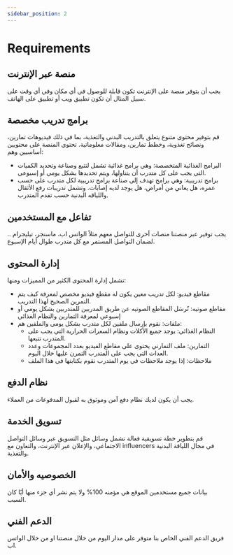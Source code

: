 ```yaml
---
sidebar_position: 2
---
```


# Requirements

## منصة عبر الإنترنت

يجب أن يتوفر منصة على الإنترنت تكون قابلة للوصول في أي مكان وفي أي وقت على سبيل المثال أن تكون تطبيق ويب أو تطبيق على الهاتف.

## برامج تدريب مخصصة

قم بتوفير محتوى متنوع يتعلق بالتدريب البدني والتغذية، بما في ذلك فيديوهات تمارين، ونصائح تغذوية، وخطط تمارين، ومقالات معلوماتية.
تحتوي المنصة على محتويين أساسيين وهم:

- البرامج الغذائية المتخصصة: وهي برامج غذائية تشمل لتتبع وصناعة وتحديد الكميات التي يجب على كل متدرب أن يتناولها، ويتم تحديدها بشكل يومي أو إسبوعي.
- برامج تدريبية: وهي برامج تهدف إلى صناعة برامج تدريبية لكل متدرب على حسب عمره، هل يعاني من أمراض، هل يوجد لديه إصابات. وتشمل تدريبات رفع الأثقال واللياقه البدنية حسب تقدم المتدرب.

## تفاعل مع المستخدمين

يجب توفير عبر منصتنا منصات أخرى للتواصل معهم مثلاً الواتس اب، ماسنجر، تيليجرام .. لضمان التواصل المستمر مع كل متدرب طوال أيام الإسبوع.

## إدارة المحتوى

تشمل إدارة المحتوى الكثير من المميزات ومنها:

- مقاطع فيديو: لكل تدريب معين يكون له مقطع فيديو مخصص لمعرفة كيف يتم التمرين الصحيح لهذا التدريب.
- مقاطع صوتيه: تُرسَل المقاطع الصوتيه عن طريق المدربين للمتدربين بشكل يومي أو إسبوعي لمعرفة التمارين والنظام الغذائي
- ملفات: نقوم بإرسال ملفين لكل متدرب بشكل يومي والملفين هم:
  - النظام الغذائي: يوجد جميع الأكلات ونظام السعرات الحرارية التي يجب على المتدرب تتبعها.
  - التمارين: ملف التمارني يحتوى على مقاطع الفيديو بعدد المجموعات وعدد العدات التي يجب على المتدرب التمرن عليها خلال اليوم.
  - ملاحظات: إذا يوجد ملاحظات في يوم المتدرب نقوم بكتابتها في هذا الملف

## نظام الدفع

يجب أن يكون لديك نظام دفع آمن وموثوق به لقبول المدفوعات من العملاء.

## تسويق الخدمة

قم بتطوير خطة تسويقية فعالة تشمل وسائل مثل التسويق عبر وسائل التواصل الاجتماعي، والإعلان عبر الإنترنت، والتعاون مع influencers في مجال اللياقة البدنية والتغذية.

## الخصوصيه والأمان

بيانات جميع مستخدمين الموقع هي مؤمنه 100% ولا يتم نشر أي جزء منها أيًا كان السبب.

## الدعم الفني

فريق الدعم الفني الخاص بنا متوفر على مدار اليوم من خلال منصتنا او من خلال الواتس اب.
